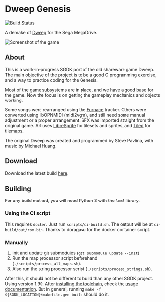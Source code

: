 # Dweep Genesis

[![Build Status](https://jenkins.camargo.eng.br/buildStatus/icon?job=dweep-gen)](https://jenkins.camargo.eng.br/job/dweep-gen/)

A demake of [Dweep](https://en.wikipedia.org/wiki/Dweep) for the Sega MegaDrive.

![Screenshot of the game](./doc/screenshot.png "Game screenshot")

## About

This is a work-in-progress SGDK port of the old shareware game Dweep.
The main objective of the project is to be a good C programming exercise,
and a way to practice coding for the Genesis.

Most of the game subsystems are in place, and we have a good base for the game.
Now the focus is on getting the gameplay mechanics and objects working.

Some songs were rearranged using the [Furnace](https://github.com/tildearrow/furnace/) tracker.
Others were converted using libOPNMIDI (midi2vgm), and still need some manual adjustment or a proper arrangement.
SFX was imported straight from the original game.
Art uses [LibreSprite](https://github.com/LibreSprite/LibreSprite) for tilesets and sprites, and [Tiled](https://github.com/mapeditor/tiled) for tilemaps.

The original Dweep was created and programmed by Steve Pavlina, with music by Michael Huang.

<!--ENGBR_SECTION
## Try it Out

You can try the latest build, with debug enabled, running in an emulator in your browser.

Mouse support is enabled, and mouse will be captured on first init. Click to start.

**Controls:**
 + Arrow keys: move cursor
 + A: click with cursor (A button)
 + Z: previous tool (B button)
 + X: next tool (C button)
 + Enter: pause, menu, start (Start button)
 + F1: open RetroArch menu


```{nostalgistjs}
    :rom_url: "https://jenkins.camargo.eng.br/job/dweep-gen/lastSuccessfulBuild/artifact/ci-build/out/Dweep_Genesis_(latest).bin"
    :core_id: genesis_plus_gx
    {
        "nostalgist_options": {
            "retroarchConfig": {
                "video_smooth": true,
                "input_auto_mouse_grab": true
            }
        },
        "before_launch_preamble": "let efs = nostalgist.getEmscriptenFS(); efs.mkdirTree('/home/web_user/retroarch/userdata/config/remaps/Genesis Plus GX'); efs.writeFile('/home/web_user/retroarch/userdata/config/remaps/Genesis Plus GX/Dweep_Genesis_(latest).rmp',  'input_libretro_device_p1 = \"1\"\\ninput_libretro_device_p2 = \"2\"');"
    }
```
ENGBR_SECTION-->

## Download

Download the latest build [here](https://jenkins.camargo.eng.br/job/dweep-gen/lastSuccessfulBuild/artifact/ci-build/out/Dweep_Genesis_(latest).bin).


## Building

For any build method, you will need Python 3 with the `lxml` library.

### Using the CI script

This requires `docker`.
Just run `scripts/ci-build.sh`.
The output will be at `ci-build/out/rom.bin`.
Thanks to doragasu for the docker container script.

### Manually

1. Init and update git submodules (`git submodule update --init`)
2. Run the map processor script beforehand (`./scripts/process_all_maps.sh`).
3. Also run the string processor script (`./scripts/process_strings.sh`).

After this, it should not be different to build than any other SGDK project. Using version 1.90.
After [installing the toolchain](https://github.com/Stephane-D/SGDK/wiki/SGDK-Installation),
check the [usage documentation](https://github.com/Stephane-D/SGDK/wiki/SGDK-Usage).
But in general, running `make -f ${SGDK_LOCATION}/makefile.gen build` should do it.




